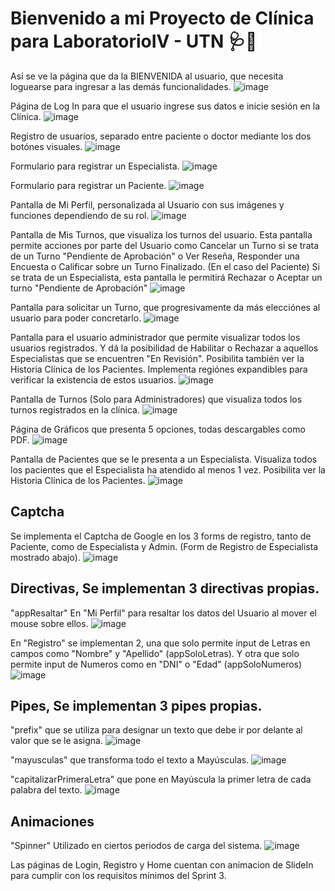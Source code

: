 # Bienvenido a mi Proyecto de Clínica para LaboratorioIV - UTN 🩺🥼

Así se ve la página que da la BIENVENIDA al usuario, que necesita loguearse para ingresar a las demás funcionalidades. 
![image](https://github.com/matigthb/TP_Clinica_LabIV/assets/98900532/c1c75b77-4c69-4e81-be87-fa2086caeaac)

Página de Log In para que el usuario ingrese sus datos e inicie sesión en la Clínica.
![image](https://github.com/matigthb/TP_Clinica_LabIV/assets/98900532/1ad12244-6352-4172-8d7d-eefca61951be)

Registro de usuarios, separado entre paciente o doctor mediante los dos botónes visuales.
![image](https://github.com/matigthb/TP_Clinica_LabIV/assets/98900532/f6a28ce6-eaec-4999-a1fa-dba1a0075c62)

Formulario para registrar un Especialista.
![image](https://github.com/matigthb/TP_Clinica_LabIV/assets/98900532/4480b622-50b6-47a3-bd64-2430ba6f4662)

Formulario para registrar un Paciente.
![image](https://github.com/matigthb/TP_Clinica_LabIV/assets/98900532/3714e696-04ec-49d7-8790-e424cfcd926c)

Pantalla de Mi Perfil, personalizada al Usuario con sus imágenes y funciones dependiendo de su rol.
![image](https://github.com/matigthb/TP_Clinica_LabIV/assets/98900532/4269d603-9873-4540-a754-4b68fe6221a4)

Pantalla de Mis Turnos, que visualiza los turnos del usuario.
Esta pantalla permite acciones por parte del Usuario como Cancelar un Turno si se trata de un Turno "Pendiente de Aprobación" o Ver Reseña, Responder una Encuesta o Calificar sobre un Turno Finalizado. (En el caso del Paciente)
Si se trata de un Especialista, esta pantalla le permitirá Rechazar o Aceptar un turno "Pendiente de Aprobación"
![image](https://github.com/matigthb/TP_Clinica_LabIV/assets/98900532/092f315d-2043-4bce-892d-b623823676b6)

Pantalla para solicitar un Turno, que progresivamente da más elecciónes al usuario para poder concretarlo.
![image](https://github.com/matigthb/TP_Clinica_LabIV/assets/98900532/2497321d-4417-451d-b746-186816d8f675)

Pantalla para el usuario administrador que permite visualizar todos los usuarios registrados.
Y dá la posibilidad de Habilitar o Rechazar a aquellos Especialistas que se encuentren "En Revisión".
Posibilita también ver la Historia Clínica de los Pacientes.
Implementa regiónes expandibles para verificar la existencia de estos usuarios.
![image](https://github.com/matigthb/TP_Clinica_LabIV/assets/98900532/2e610c86-2473-4d5d-9c8b-1e456d9d7407)

Pantalla de Turnos (Solo para Administradores) que visualiza todos los turnos registrados en la clínica.
![image](https://github.com/matigthb/TP_Clinica_LabIV/assets/98900532/6f4e4473-12ca-40c6-bf7d-a388748f66a8)

Página de Gráficos que presenta 5 opciones, todas descargables como PDF.
![image](https://github.com/matigthb/TP_Clinica_LabIV/assets/98900532/318ef462-8abf-496a-b149-b7b63c4ec006)

Pantalla de Pacientes que se le presenta a un Especialista.
Visualiza todos los pacientes que el Especialista ha atendido al menos 1 vez.
Posibilita ver la Historia Clínica de los Pacientes.
![image](https://github.com/matigthb/TP_Clinica_LabIV/assets/98900532/84498cce-9dcc-480c-bb82-3d637a48a262)


## Captcha

Se implementa el Captcha de Google en los 3 forms de registro, tanto de Paciente, como de Especialista y Admin. (Form de Registro de Especialista mostrado abajo).
![image](https://github.com/matigthb/TP_Clinica_LabIV/assets/98900532/766e21ea-fa91-4fe7-8ce1-1b2f04029cea)

## Directivas, Se implementan 3 directivas propias.

"appResaltar" En "Mi Perfil" para resaltar los datos del Usuario al mover el mouse sobre ellos.
![image](https://github.com/matigthb/TP_Clinica_LabIV/assets/98900532/f389a82d-2bb6-4e61-a57f-619f6b9146c4)

En "Registro" se implementan 2, una que solo permite input de Letras en campos como "Nombre" y "Apellido" (appSoloLetras). Y otra que solo permite input de Numeros como en "DNI" o "Edad" (appSoloNumeros)
![image](https://github.com/matigthb/TP_Clinica_LabIV/assets/98900532/206a1d49-149e-4cd8-a919-e541a9837190)

## Pipes, Se implementan 3 pipes propias.

"prefix" que se utiliza para designar un texto que debe ir por delante al valor que se le asigna.
![image](https://github.com/matigthb/TP_Clinica_LabIV/assets/98900532/52efb40a-7d9b-4ded-b661-99aed3893881)

"mayusculas" que transforma todo el texto a Mayúsculas.
![image](https://github.com/matigthb/TP_Clinica_LabIV/assets/98900532/5a574944-edab-476e-b051-2f66bba708ec)

"capitalizarPrimeraLetra" que pone en Mayúscula la primer letra de cada palabra del texto.
![image](https://github.com/matigthb/TP_Clinica_LabIV/assets/98900532/500b76d5-062b-417c-9983-5d88d6edba70)

## Animaciones

"Spinner" Utilizado en ciertos periodos de carga del sistema.
![image](https://github.com/matigthb/TP_Clinica_LabIV/assets/98900532/83194276-9980-4e93-8b1f-61191d329405)

Las páginas de Login, Registro y Home cuentan con animacion de SlideIn para cumplir con los requisitos mínimos del Sprint 3.







